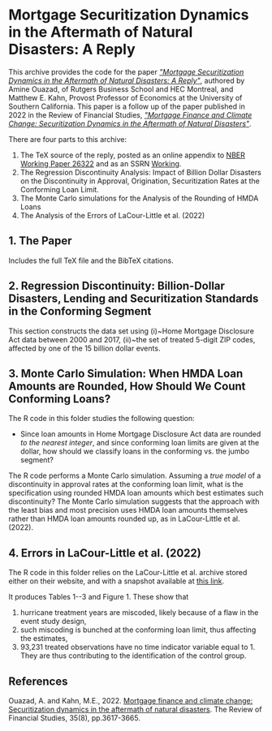 # Mortgage Securitization Dynamics in the Aftermath of Natural Disasters: A Reply

This archive provides the code for the paper [_"Mortgage Securitization Dynamics in the Aftermath of Natural Disasters: A Reply"_](https://papers.ssrn.com/sol3/papers.cfm?abstract_id=4445723), authored by Amine Ouazad, of Rutgers Business School and HEC Montreal, and Matthew E. Kahn, Provost Professor of Economics at the University of Southern California. This paper is a follow up of the paper published in 2022 in the Review of Financial Studies, [_"Mortgage Finance and Climate Change: Securitization Dynamics in the Aftermath of Natural Disasters"_](https://academic.oup.com/rfs/article-abstract/35/8/3617/6427560).

There are four parts to this archive:

1. The TeX source of the reply, posted as an online appendix to [NBER Working Paper 26322](https://www.nber.org/papers/w26322) and as an SSRN [Working](https://papers.ssrn.com/sol3/papers.cfm?abstract_id=4445723).
2. The Regression Discontinuity Analysis: Impact of Billion Dollar Disasters on the Discontinuity in Approval, Origination, Securitization Rates at the Conforming Loan Limit.
3. The Monte Carlo simulations for the Analysis of the Rounding of HMDA Loans
4. The Analysis of the Errors of LaCour-Little et al. (2022)

## 1. The Paper

Includes the full TeX file and the BibTeX citations.

## 2. Regression Discontinuity: Billion-Dollar Disasters, Lending and Securitization Standards in the Conforming Segment

This section constructs the data set using (i)~Home Mortgage Disclosure Act data between 2000 and 2017, (ii)~the set of treated 5-digit ZIP codes, affected by one of the 15 billion dollar events.

## 3. Monte Carlo Simulation: When HMDA Loan Amounts are Rounded, How Should We Count Conforming Loans?

The R code in this folder studies the following question:

- Since loan amounts in Home Mortgage Disclosure Act data are rounded _to the nearest integer_, and since conforming loan limits are given at the dollar, how should we classify loans in the conforming vs. the jumbo segment?

The R code performs a Monte Carlo simulation. Assuming a _true model_ of a discontinuity in approval rates at the conforming loan limit, what is the specification using rounded HMDA loan amounts which best estimates such discontinuity? The Monte Carlo simulation suggests that the approach with the least bias and most precision uses HMDA loan amounts themselves rather than HMDA loan amounts rounded up, as in LaCour-Little et al. (2022).

## 4. Errors in LaCour-Little et al. (2022)

The R code in this folder relies on the LaCour-Little et al. archive stored either on their website, and with a snapshot available at [this link](http://www.ouazad.com/paper/lacour_little_data_archive.zip).

It produces Tables 1--3 and Figure 1. These show that

1. hurricane treatment years are miscoded, likely because of a flaw in the event study design,
2. such miscoding is bunched at the conforming loan limit, thus affecting the estimates,
3. 93,231 treated observations have no time indicator variable equal to 1. They are thus contributing to the identification of the control group.

## References

Ouazad, A. and Kahn, M.E., 2022. [Mortgage finance and climate change: Securitization dynamics in the aftermath of natural disasters](https://academic.oup.com/rfs/article-abstract/35/8/3617/6427560). The Review of Financial Studies, 35(8), pp.3617-3665.


